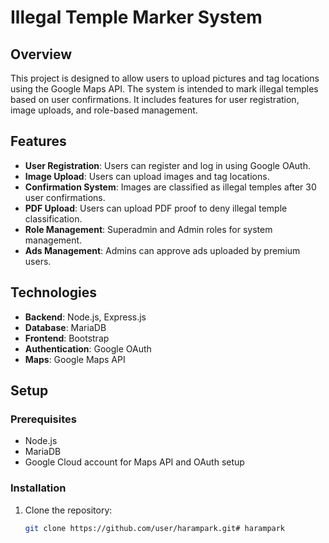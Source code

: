 # Illegal Temple Marker System

## Overview

This project is designed to allow users to upload pictures and tag locations using the Google Maps API. The system is intended to mark illegal temples based on user confirmations. It includes features for user registration, image uploads, and role-based management.

## Features

- **User Registration**: Users can register and log in using Google OAuth.
- **Image Upload**: Users can upload images and tag locations.
- **Confirmation System**: Images are classified as illegal temples after 30 user confirmations.
- **PDF Upload**: Users can upload PDF proof to deny illegal temple classification.
- **Role Management**: Superadmin and Admin roles for system management.
- **Ads Management**: Admins can approve ads uploaded by premium users.

## Technologies

- **Backend**: Node.js, Express.js
- **Database**: MariaDB
- **Frontend**: Bootstrap
- **Authentication**: Google OAuth
- **Maps**: Google Maps API

## Setup

### Prerequisites

- Node.js
- MariaDB
- Google Cloud account for Maps API and OAuth setup

### Installation

1. Clone the repository:
   ```bash
   git clone https://github.com/user/harampark.git# harampark
